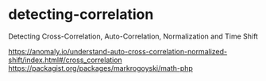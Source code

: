 # detecting-correlation
Detecting Cross-Correlation, Auto-Correlation, Normalization and Time Shift

https://anomaly.io/understand-auto-cross-correlation-normalized-shift/index.html#/cross_correlation
https://packagist.org/packages/markrogoyski/math-php
